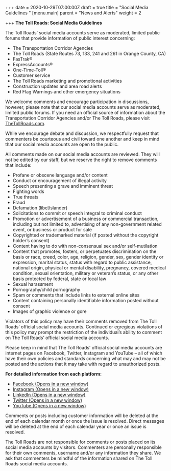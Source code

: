 +++
date = 2020-10-29T07:00:00Z
draft = true
title = "Social Media Guidelines "
[menu.main]
parent = "News and Alerts"
weight = 2

+++
**The Toll Roads: Social Media Guidelines**

The Toll Roads’ social media accounts serve as moderated, limited public forums that provide information of public interest concerning:

* The Transportation Corridor Agencies
* The Toll Roads (State Routes 73, 133, 241 and 261 in Orange County, CA)
* FasTrak®
* ExpressAccounts®
* One-Time-Toll®
* Customer service
* The Toll Roads marketing and promotional activities
* Construction updates and area road alerts
* Red Flag Warnings and other emergency situations

We welcome comments and encourage participation in discussions, however, please note that our social media accounts serve as moderated, limited public forums. If you need an official source of information about the Transportation Corridor Agencies and/or The Toll Roads, please visit [TheTollRoads.com](https://thetollroads.com/).

While we encourage debate and discussion, we respectfully request that commenters be courteous and civil toward one another and keep in mind that our social media accounts are open to the public.

All comments made on our social media accounts are reviewed. They will not be edited by our staff, but we reserve the right to remove comments that include:

* Profane or obscene language and/or content
* Conduct or encouragement of illegal activity
* Speech presenting a grave and imminent threat
* Fighting words
* True threats
* Fraud
* Defamation (libel/slander)
* Solicitations to commit or speech integral to criminal conduct
* Promotion or advertisement of a business or commercial transaction, including but not limited to, advertising of any non-government related event, or business or product for sale
* Copyrighted or trademarked material (if posted without the copyright holder’s consent)
* Content having to do with non-consensual sex and/or self-mutilation
* Content that promotes, fosters, or perpetuates discrimination on the basis or race, creed, color, age, religion, gender, sex, gender identity or expression, marital status, status with regard to public assistance, national origin, physical or mental disability, pregnancy, covered medical condition, sexual orientation, military or veteran’s status, or any other basis protected by federal, state or local law
* Sexual harassment
* Pornography/child pornography
* Spam or comments that include links to external online sites
* Content containing personally identifiable information posted without consent
* Images of graphic violence or gore

Violators of this policy may have their comments removed from The Toll Roads’ official social media accounts. Continued or egregious violations of this policy may prompt the restriction of the individual’s ability to comment on The Toll Roads’ official social media accounts.

Please keep in mind that The Toll Roads’ official social media accounts are internet pages on Facebook, Twitter, Instagram and YouTube – all of which have their own policies and standards concerning what may and may not be posted and the actions that it may take with regard to unauthorized posts.

**For detailed information from each platform:**

* [Facebook (Opens in a new window)](https://www.facebook.com/communitystandards/)
* [Instagram (Opens in a new window)](https://help.instagram.com/477434105621119)
* [LinkedIn (Opens in a new window)](https://www.linkedin.com/company/thetollroads/)
* [Twitter (Opens in a new window)](https://help.twitter.com/en/rules-and-policies/twitter-rules)
* [YouTube (Opens in a new window)](https://www.youtube.com/t/terms)

Comments or posts including customer information will be deleted at the end of each calendar month or once the issue is resolved. Direct messages will be deleted at the end of each calendar year or once an issue is resolved.

The Toll Roads are not responsible for comments or posts placed on its social media accounts by visitors. Commenters are personally responsible for their own comments, username and/or any information they share. We ask that commenters be mindful of the information shared on The Toll Roads social media accounts.